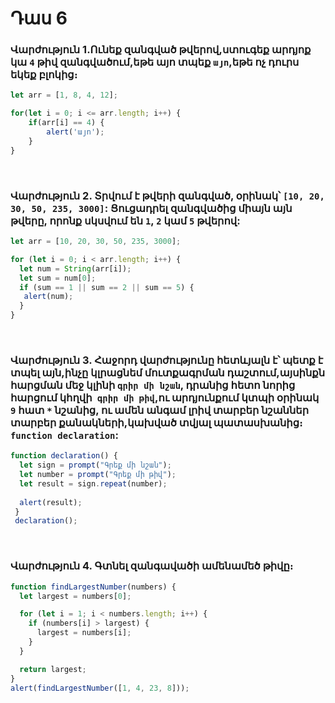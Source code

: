 # Դաս 6

### Վարժություն 1.Ունեք զանգված թվերով,ստուգեք արդյոք կա `4` թիվ զանգվածում,եթե այո տպեք `այո`,եթե ոչ դուրս եկեք բլոկից։
```js
let arr = [1, 8, 4, 12];

for(let i = 0; i <= arr.length; i++) {
	if(arr[i] == 4) {
		alert('այո');
	} 
}
```

<br>

### Վարժություն 2. Տրվում է թվերի զանգված, օրինակ՝ `[10, 20, 30, 50, 235, 3000]`: Ցուցադրել զանգվածից միայն այն թվերը, որոնք սկսվում են `1`, `2` կամ `5` թվերով:
```js
let arr = [10, 20, 30, 50, 235, 3000];

for (let i = 0; i < arr.length; i++) {
  let num = String(arr[i]);
  let sum = num[0];
  if (sum == 1 || sum == 2 || sum == 5) {
   alert(num);
  }
}
```

<br>

### Վարժություն 3. Հաջորդ վարժությունը հետևյալն է՝ պետք է տպել այն,ինչը կլրացնեմ մուտքագրման դաշտում,այսինքն հարցման մեջ կլինի `գրիր մի նշան`, դրանից հետո նորից հարցում կհղվի` գրիր մի թիվ`,ու արդյունքում կտպի օրինակ `9` հատ `*` նշանից, ու ամեն անգամ լրիվ տարբեր նշաններ տարբեր քանակների,կախված տվյալ պատասխանից։ `function declaration`:
```js
function declaration() {
  let sign = prompt("Գրեք մի նշան");
  let number = prompt("Գրեք մի թիվ");
  let result = sign.repeat(number);
	
  alert(result);
 }
 declaration();
```

<br>

### Վարժություն 4. Գտնել զանգավածի ամենամեծ թիվը։
```js
function findLargestNumber(numbers) {
  let largest = numbers[0];

  for (let i = 1; i < numbers.length; i++) {
    if (numbers[i] > largest) {
      largest = numbers[i];
    }
  }

  return largest;
}
alert(findLargestNumber([1, 4, 23, 8]));
```